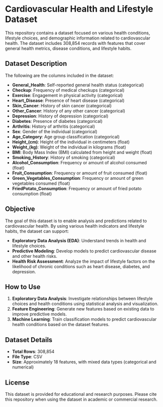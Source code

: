 <h1>Cardiovascular Health and Lifestyle Dataset</h1>

<p>This repository contains a dataset focused on various health conditions, lifestyle choices, and demographic information related to cardiovascular health. The dataset includes 308,854 records with features that cover general health metrics, disease conditions, and lifestyle habits.</p>

<h2>Dataset Description</h2>

<p>The following are the columns included in the dataset:</p>
<ul>
    <li><strong>General_Health</strong>: Self-reported general health status (categorical)</li>
    <li><strong>Checkup</strong>: Frequency of medical checkups (categorical)</li>
    <li><strong>Exercise</strong>: Engagement in physical activity (categorical)</li>
    <li><strong>Heart_Disease</strong>: Presence of heart disease (categorical)</li>
    <li><strong>Skin_Cancer</strong>: History of skin cancer (categorical)</li>
    <li><strong>Other_Cancer</strong>: History of any other cancer (categorical)</li>
    <li><strong>Depression</strong>: History of depression (categorical)</li>
    <li><strong>Diabetes</strong>: Presence of diabetes (categorical)</li>
    <li><strong>Arthritis</strong>: History of arthritis (categorical)</li>
    <li><strong>Sex</strong>: Gender of the individual (categorical)</li>
    <li><strong>Age_Category</strong>: Age group classification (categorical)</li>
    <li><strong>Height_(cm)</strong>: Height of the individual in centimeters (float)</li>
    <li><strong>Weight_(kg)</strong>: Weight of the individual in kilograms (float)</li>
    <li><strong>BMI</strong>: Body Mass Index (BMI) calculated from height and weight (float)</li>
    <li><strong>Smoking_History</strong>: History of smoking (categorical)</li>
    <li><strong>Alcohol_Consumption</strong>: Frequency or amount of alcohol consumed (float)</li>
    <li><strong>Fruit_Consumption</strong>: Frequency or amount of fruit consumed (float)</li>
    <li><strong>Green_Vegetables_Consumption</strong>: Frequency or amount of green vegetables consumed (float)</li>
    <li><strong>FriedPotato_Consumption</strong>: Frequency or amount of fried potato consumption (float)</li>
</ul>

<h2>Objective</h2>

<p>The goal of this dataset is to enable analysis and predictions related to cardiovascular health. By using various health indicators and lifestyle habits, the dataset can support:</p>
<ul>
    <li><strong>Exploratory Data Analysis (EDA)</strong>: Understand trends in health and lifestyle choices.</li>
    <li><strong>Predictive Modeling</strong>: Develop models to predict cardiovascular disease and other health risks.</li>
    <li><strong>Health Risk Assessment</strong>: Analyze the impact of lifestyle factors on the likelihood of chronic conditions such as heart disease, diabetes, and depression.</li>
</ul>

<h2>How to Use</h2>

<ol>
    <li><strong>Exploratory Data Analysis</strong>: Investigate relationships between lifestyle choices and health conditions using statistical analysis and visualization.</li>
    <li><strong>Feature Engineering</strong>: Generate new features based on existing data to improve predictive models.</li>
    <li><strong>Machine Learning</strong>: Train classification models to predict cardiovascular health conditions based on the dataset features.</li>
</ol>

<h2>Dataset Details</h2>

<ul>
    <li><strong>Total Rows</strong>: 308,854</li>
    <li><strong>File Type</strong>: CSV</li>
    <li><strong>Size</strong>: Approximately 18 features, with mixed data types (categorical and numerical)</li>
</ul>

<h2>License</h2>

<p>This dataset is provided for educational and research purposes. Please cite this repository when using the dataset in academic or commercial research.</p>
